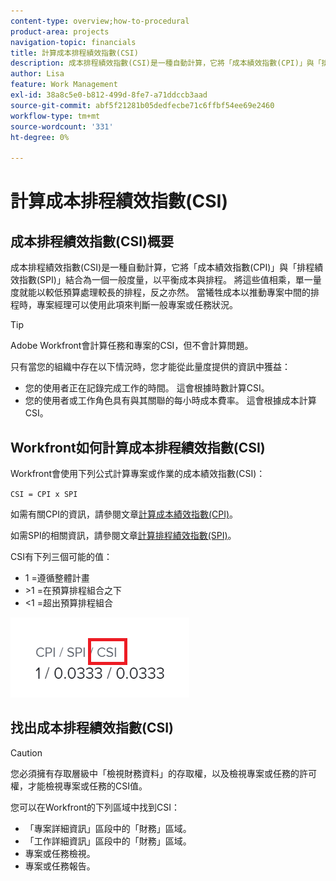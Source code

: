 ```yaml
---
content-type: overview;how-to-procedural
product-area: projects
navigation-topic: financials
title: 計算成本排程績效指數(CSI)
description: 成本排程績效指數(CSI)是一種自動計算，它將「成本績效指數(CPI)」與「排程績效指數(SPI)」結合為一個一般度量，以平衡成本與排程。
author: Lisa
feature: Work Management
exl-id: 38a8c5e0-b812-499d-8fe7-a71ddccb3aad
source-git-commit: abf5f21281b05dedfecbe71c6ffbf54ee69e2460
workflow-type: tm+mt
source-wordcount: '331'
ht-degree: 0%

---
```


# 計算成本排程績效指數(CSI)

<!-- Audited: 6/2025 -->

<!--
<p data-mc-conditions="QuicksilverOrClassic.Draft mode">(NOTE: Linked to the product. Do not change link.) </p>
-->

## 成本排程績效指數(CSI)概要

成本排程績效指數(CSI)是一種自動計算，它將「成本績效指數(CPI)」與「排程績效指數(SPI)」結合為一個一般度量，以平衡成本與排程。 將這些值相乘，單一量度就能以較低預算處理較長的排程，反之亦然。 當犧牲成本以推動專案中間的排程時，專案經理可以使用此項來判斷一般專案或任務狀況。

>[!TIP]
>
>Adobe Workfront會計算任務和專案的CSI，但不會計算問題。

只有當您的組織中存在以下情況時，您才能從此量度提供的資訊中獲益：

* 您的使用者正在記錄完成工作的時間。 這會根據時數計算CSI。
* 您的使用者或工作角色具有與其關聯的每小時成本費率。 這會根據成本計算CSI。

## Workfront如何計算成本排程績效指數(CSI)

Workfront會使用下列公式計算專案或作業的成本績效指數(CSI)：

`CSI = CPI x SPI`

如需有關CPI的資訊，請參閱文章[計算成本績效指數(CPI)](../../../manage-work/projects/project-finances/calculate-cpi.md)。

如需SPI的相關資訊，請參閱文章[計算排程績效指數(SPI)](../../../manage-work/projects/project-finances/calculate-spi.md)。

CSI有下列三個可能的值：

* 1 =遵循整體計畫
* \>1 =在預算排程組合之下
* &lt;1 =超出預算排程組合

![CSI](assets/csi-highlighted.png)

## 找出成本排程績效指數(CSI)

>[!CAUTION]
>
>您必須擁有存取層級中「檢視財務資料」的存取權，以及檢視專案或任務的許可權，才能檢視專案或任務的CSI值。

您可以在Workfront的下列區域中找到CSI：

* 「專案詳細資訊」區段中的「財務」區域。
* 「工作詳細資訊」區段中的「財務」區域。
* 專案或任務檢視。
* 專案或任務報告。
